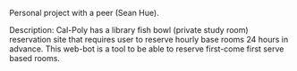 Personal project with a peer (Sean Hue).

Description: Cal-Poly has a library fish bowl (private study room) reservation site
that requires user to reserve hourly base rooms 24 hours in advance. This web-bot is a tool
to be able to reserve first-come first serve based rooms.
